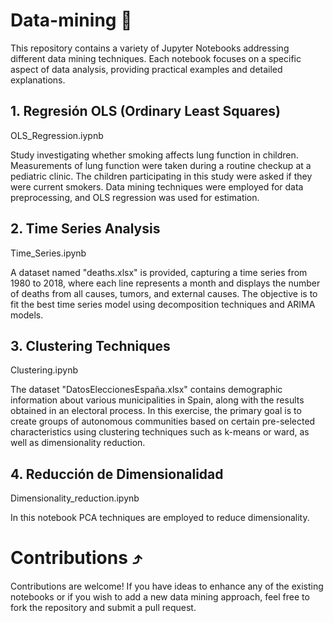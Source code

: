 # Data-mining 🔨
This repository contains a variety of Jupyter Notebooks addressing different data mining techniques. Each notebook focuses on a specific aspect of data analysis, providing practical examples and detailed explanations.


## **1. Regresión OLS (Ordinary Least Squares)**

OLS_Regression.iypnb

Study investigating whether smoking affects lung function in children. Measurements of lung function were taken during a routine checkup at a pediatric clinic. The children participating in this study were asked if they were current smokers. Data mining techniques were employed for data preprocessing, and OLS regression was used for estimation.

## **2. Time Series Analysis**

Time_Series.ipynb

A dataset named "deaths.xlsx" is provided, capturing a time series from 1980 to 2018, where each line represents a month and displays the number of deaths from all causes, tumors, and external causes. The objective is to fit the best time series model using decomposition techniques and ARIMA models.

## **3. Clustering Techniques**

Clustering.ipynb

The dataset "DatosEleccionesEspaña.xlsx" contains demographic information about various municipalities in Spain, along with the results obtained in an electoral process. In this exercise, the primary goal is to create groups of autonomous communities based on certain pre-selected characteristics using clustering techniques such as k-means or ward, as well as dimensionality reduction.

## **4. Reducción de Dimensionalidad**

Dimensionality_reduction.ipynb

In this notebook PCA techniques are employed to reduce dimensionality.



# **Contributions** ⤴️

Contributions are welcome! If you have ideas to enhance any of the existing notebooks or if you wish to add a new data mining approach, feel free to fork the repository and submit a pull request.
